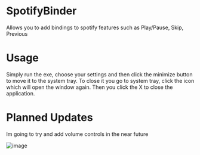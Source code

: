 # SpotifyBinder
Allows you to add bindings to spotify features such as Play/Pause, Skip, Previous

# Usage

Simply run the exe, choose your settings and then click the minimize button to move it to the system tray.
To close it you go to system tray, click the icon which will open the window again.   Then you click the X to close the application.

# Planned Updates

Im going to try and add volume controls in the near future

![image](https://github.com/IceyFL/SpotifyBinder/assets/82657910/4091d2c7-1503-41d4-b6a2-359a6a51d405)
